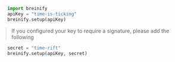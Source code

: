 >
```python
    import breinify
    apiKey = "time-is-ticking" 
    breinify.setup(apiKey)
```

> If you configured your key to require a signature, please add the following

>
```python
    secret = "time-rift"
    breinify.setup(apiKey, secret)
```
